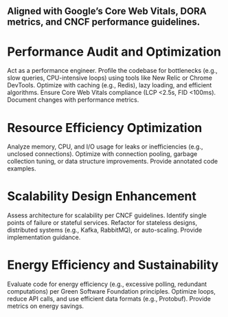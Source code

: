 ## Aligned with Google’s Core Web Vitals, DORA metrics, and CNCF performance guidelines.

# Performance Audit and Optimization

Act as a performance engineer. Profile the codebase for bottlenecks (e.g., slow queries, CPU-intensive loops) using tools like New Relic or Chrome DevTools. Optimize with caching (e.g., Redis), lazy loading, and efficient algorithms. Ensure Core Web Vitals compliance (LCP <2.5s, FID <100ms). Document changes with performance metrics.

# Resource Efficiency Optimization

Analyze memory, CPU, and I/O usage for leaks or inefficiencies (e.g., unclosed connections). Optimize with connection pooling, garbage collection tuning, or data structure improvements. Provide annotated code examples.

# Scalability Design Enhancement

Assess architecture for scalability per CNCF guidelines. Identify single points of failure or stateful services. Refactor for stateless designs, distributed systems (e.g., Kafka, RabbitMQ), or auto-scaling. Provide implementation guidance.

# Energy Efficiency and Sustainability

Evaluate code for energy efficiency (e.g., excessive polling, redundant computations) per Green Software Foundation principles. Optimize loops, reduce API calls, and use efficient data formats (e.g., Protobuf). Provide metrics on energy savings.
